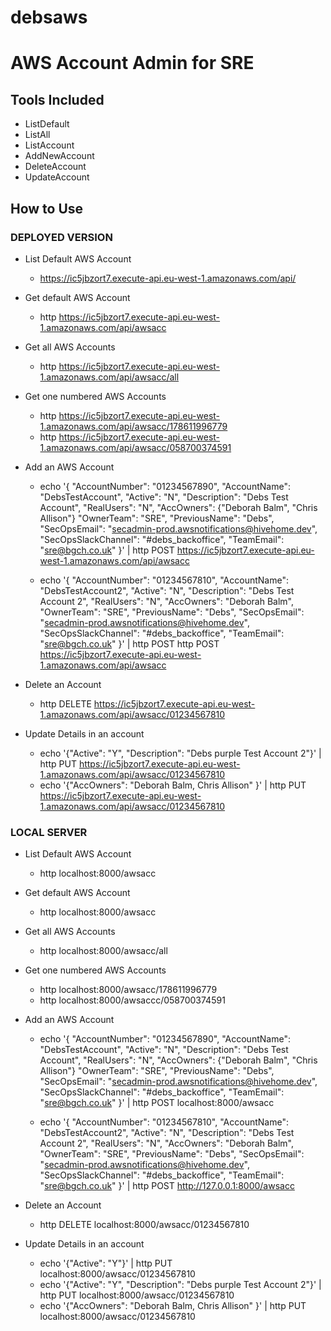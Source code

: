 # debsaws
# AWS Account Admin for SRE

## Tools Included
- ListDefault
- ListAll
- ListAccount
- AddNewAccount
- DeleteAccount
- UpdateAccount

## How to Use

### DEPLOYED VERSION

- List Default AWS Account
  - https://ic5jbzort7.execute-api.eu-west-1.amazonaws.com/api/

- Get default AWS Account
  - http https://ic5jbzort7.execute-api.eu-west-1.amazonaws.com/api/awsacc

- Get all AWS Accounts
  - http https://ic5jbzort7.execute-api.eu-west-1.amazonaws.com/api/awsacc/all

- Get one numbered AWS Accounts
  - http https://ic5jbzort7.execute-api.eu-west-1.amazonaws.com/api/awsacc/178611996779
  - http https://ic5jbzort7.execute-api.eu-west-1.amazonaws.com/api/awsacc/058700374591

- Add an AWS Account
  - echo '{ "AccountNumber": "01234567890", "AccountName": "DebsTestAccount", "Active": "N", "Description": "Debs Test Account", "RealUsers": "N", "AccOwners": {"Deborah Balm", "Chris Allison"} "OwnerTeam": "SRE", "PreviousName": "Debs", "SecOpsEmail": "secadmin-prod.awsnotifications@hivehome.dev", "SecOpsSlackChannel": "#debs_backoffice", "TeamEmail": "sre@bgch.co.uk" }' | http POST https://ic5jbzort7.execute-api.eu-west-1.amazonaws.com/api/awsacc

  - echo '{ "AccountNumber": "01234567810", "AccountName": "DebsTestAccount2", "Active": "N", "Description": "Debs Test Account 2", "RealUsers": "N", "AccOwners": "Deborah Balm", "OwnerTeam": "SRE", "PreviousName": "Debs", "SecOpsEmail": "secadmin-prod.awsnotifications@hivehome.dev", "SecOpsSlackChannel": "#debs_backoffice", "TeamEmail": "sre@bgch.co.uk" }' | http POST http POST https://ic5jbzort7.execute-api.eu-west-1.amazonaws.com/api/awsacc


- Delete an Account
  - http DELETE https://ic5jbzort7.execute-api.eu-west-1.amazonaws.com/api/awsacc/01234567810

- Update Details in an account
  - echo '{"Active": "Y", "Description": "Debs purple Test Account 2"}' | http PUT https://ic5jbzort7.execute-api.eu-west-1.amazonaws.com/api/awsacc/01234567810
  - echo '{"AccOwners": "Deborah Balm, Chris Allison" }' | http PUT https://ic5jbzort7.execute-api.eu-west-1.amazonaws.com/api/awsacc/01234567810

### LOCAL SERVER


- List Default AWS Account
  - http localhost:8000/awsacc

- Get default AWS Account
  - http localhost:8000/awsacc

- Get all AWS Accounts
  - http localhost:8000/awsacc/all

- Get one numbered AWS Accounts
  - http localhost:8000/awsacc/178611996779
  - http localhost:8000/awsaccc/058700374591

- Add an AWS Account
  - echo '{ "AccountNumber": "01234567890", "AccountName": "DebsTestAccount", "Active": "N", "Description": "Debs Test Account", "RealUsers": "N", "AccOwners": {"Deborah Balm", "Chris Allison"} "OwnerTeam": "SRE", "PreviousName": "Debs", "SecOpsEmail": "secadmin-prod.awsnotifications@hivehome.dev", "SecOpsSlackChannel": "#debs_backoffice", "TeamEmail": "sre@bgch.co.uk" }' | http POST localhost:8000/awsacc

  - echo '{ "AccountNumber": "01234567810", "AccountName": "DebsTestAccount2", "Active": "N", "Description": "Debs Test Account 2", "RealUsers": "N", "AccOwners": "Deborah Balm", "OwnerTeam": "SRE", "PreviousName": "Debs", "SecOpsEmail": "secadmin-prod.awsnotifications@hivehome.dev", "SecOpsSlackChannel": "#debs_backoffice", "TeamEmail": "sre@bgch.co.uk" }' | http POST http://127.0.0.1:8000/awsacc


- Delete an Account
  - http DELETE localhost:8000/awsacc/01234567810

- Update Details in an account
  - echo '{"Active": "Y"}' | http PUT localhost:8000/awsacc/01234567810
  - echo '{"Active": "Y", "Description": "Debs purple Test Account 2"}' | http PUT localhost:8000/awsacc/01234567810
  - echo '{"AccOwners": "Deborah Balm, Chris Allison" }' | http PUT localhost:8000/awsacc/01234567810